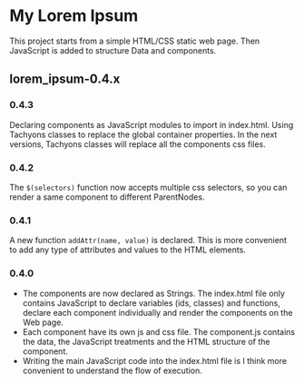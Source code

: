 # My Lorem Ipsum
This project starts from a simple HTML/CSS static web page. Then JavaScript is added
to structure Data and components.

## lorem_ipsum-0.4.x

### 0.4.3
Declaring components as JavaScript modules to import in index.html. Using Tachyons classes
to replace the global container properties. In the next versions, Tachyons classes will
replace all the components css files.

### 0.4.2
The `$(selectors)` function now accepts multiple css selectors, so you can render a same
component to different ParentNodes.

### 0.4.1
A new function `addAttr(name, value)` is declared. This is more convenient to add
any type of attributes and values to the HTML elements.

### 0.4.0
- The components are now declared as Strings. The index.html file only contains
JavaScript to declare variables (ids, classes) and functions, declare each
component individually and render the components on the Web page.
- Each component have its own js and css file. The component.js contains the data,
the JavaScript treatments and the HTML structure of the component.
- Writing the main JavaScript code into the index.html file is I think more convenient
to understand the flow of execution.